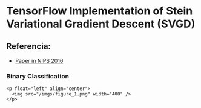 # TensorFlow Implementation of Stein Variational Gradient Descent (SVGD)

## Referencia:
-	[Paper in NIPS 2016](https://arxiv.org/abs/1608.04471)


### Binary Classification
	<p float="left" align="center">
      <img src="/imgs/figure_1.png" width="400" />
    </p>
